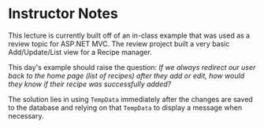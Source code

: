 # Instructor Notes

This lecture is currently built off of an in-class example that was used as a review topic for ASP.NET MVC. The review project built a 
very basic Add/Update/List view for a Recipe manager.

This day's example should raise the question: _If we always redirect our user back to the home page (list of recipes) after they add or edit, how would they know if their recipe was successfully added?_

The solution lies in using `TempData` immediately after the changes are saved to the database and relying on that `TempData` to display a message when necessary.